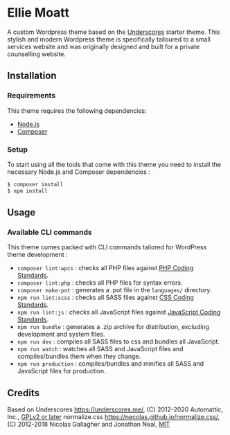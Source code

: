 Ellie Moatt
===

A custom Wordpress theme based on the [Underscores](https://underscores.me/) starter theme. This stylish and modern Wordpress theme is specifically tailoured to a
small services website and was originally designed and built for a private counselling website.

Installation
---------------

### Requirements

This theme requires the following dependencies:

- [Node.js](https://nodejs.org/)
- [Composer](https://getcomposer.org/)

### Setup

To start using all the tools that come with this theme you need to install the necessary Node.js and Composer dependencies :

```sh
$ composer install
$ npm install
```

Usage
---------------

### Available CLI commands

This theme comes packed with CLI commands tailored for WordPress theme development :

- `composer lint:wpcs` : checks all PHP files against [PHP Coding Standards](https://developer.wordpress.org/coding-standards/wordpress-coding-standards/php/).
- `composer lint:php` : checks all PHP files for syntax errors.
- `composer make-pot` : generates a .pot file in the `languages/` directory.
- `npm run lint:scss` : checks all SASS files against [CSS Coding Standards](https://developer.wordpress.org/coding-standards/wordpress-coding-standards/css/).
- `npm run lint:js` : checks all JavaScript files against [JavaScript Coding Standards](https://developer.wordpress.org/coding-standards/wordpress-coding-standards/javascript/).
- `npm run bundle` : generates a .zip archive for distribution, excluding development and system files.
- `npm run dev` : compiles all SASS files to css and bundles all JavaScript.
- `npm run watch` : watches all SASS and JavaScript files and compiles/bundles them when they change.
- `npm run production` : compiles/bundles and minifies all SASS and JavaScript files for production.

Credits
---------------

Based on Underscores https://underscores.me/, (C) 2012-2020 Automattic, Inc., [GPLv2 or later](https://www.gnu.org/licenses/gpl-2.0.html)
normalize.css https://necolas.github.io/normalize.css/, (C) 2012-2018 Nicolas Gallagher and Jonathan Neal, [MIT](https://opensource.org/licenses/MIT)